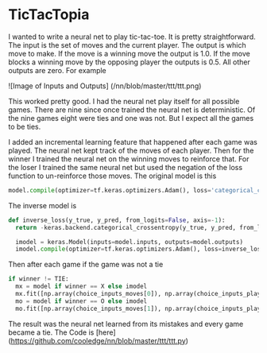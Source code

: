 # TicTacTopia

I wanted to write a neural net to play tic-tac-toe. It is pretty straightforward. The input is the set of moves and the current player. The output is which move to make. If the move is a winning move the output is 1.0. If the move blocks a winning move by the opposing player the outputs is 0.5. All other outputs are zero. For example

![Image of Inputs and Outputs] (/nn/blob/master/ttt/ttt.png)

This worked pretty good. I had the neural net play itself for all possible games. There are nine since once trained the neural net is deterministic. Of the nine games eight were ties and one was not. But I expect all the games to be ties.


I added an incremental learning feature that happened after each game was played. The neural net kept track of the moves of each player. Then for the winner I trained the neural net on the winning moves to reinforce that. For the loser I trained the same neural net but used the negation of the loss function to un-reinforce those moves. The original model is this

```python
model.compile(optimizer=tf.keras.optimizers.Adam(), loss='categorical_crossentropy', metrics=['accuracy'])
```

The inverse model is

```python
def inverse_loss(y_true, y_pred, from_logits=False, axis=-1):
  return -keras.backend.categorical_crossentropy(y_true, y_pred, from_logits=from_logits, axis=axis)

  imodel = keras.Model(inputs=model.inputs, outputs=model.outputs)
  imodel.compile(optimizer=tf.keras.optimizers.Adam(), loss=inverse_loss, metrics=['accuracy'])
```

Then after each game if the game was not a tie

```python
if winner != TIE:
  mx = model if winner == X else imodel
  mx.fit([np.array(choice_inputs_moves[0]), np.array(choice_inputs_players[0])], np.array(choice_outputs[0]))
  mo = model if winner == O else imodel
  mo.fit([np.array(choice_inputs_moves[1]), np.array(choice_inputs_players[1])], np.array(choice_outputs[1]))
```

The result was the neural net learned from its mistakes and every game became a tie. The Code is [here] (https://github.com/cooledge/nn/blob/master/ttt/ttt.py)
